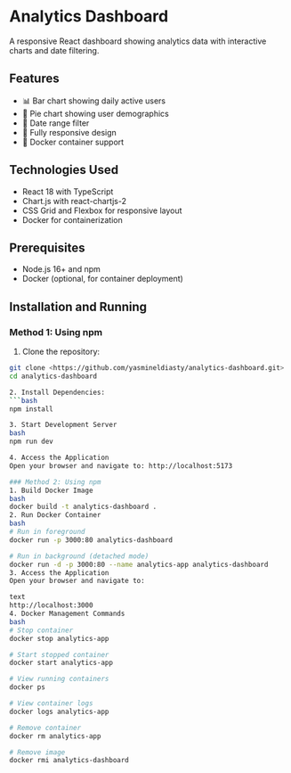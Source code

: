 # Analytics Dashboard

A responsive React dashboard showing analytics data with interactive charts and date filtering.

## Features

- 📊 Bar chart showing daily active users
- 🥧 Pie chart showing user demographics
- 📅 Date range filter
- 📱 Fully responsive design
- 🐳 Docker container support

## Technologies Used

- React 18 with TypeScript
- Chart.js with react-chartjs-2
- CSS Grid and Flexbox for responsive layout
- Docker for containerization

## Prerequisites

- Node.js 16+ and npm
- Docker (optional, for container deployment)

## Installation and Running

### Method 1: Using npm

1. Clone the repository:
```bash
git clone <https://github.com/yasmineldiasty/analytics-dashboard.git>
cd analytics-dashboard

2. Install Dependencies:
```bash
npm install

3. Start Development Server
bash
npm run dev

4. Access the Application
Open your browser and navigate to: http://localhost:5173

### Method 2: Using npm
1. Build Docker Image
bash
docker build -t analytics-dashboard .
2. Run Docker Container
bash
# Run in foreground
docker run -p 3000:80 analytics-dashboard

# Run in background (detached mode)
docker run -d -p 3000:80 --name analytics-app analytics-dashboard
3. Access the Application
Open your browser and navigate to:

text
http://localhost:3000
4. Docker Management Commands
bash
# Stop container
docker stop analytics-app

# Start stopped container
docker start analytics-app

# View running containers
docker ps

# View container logs
docker logs analytics-app

# Remove container
docker rm analytics-app

# Remove image
docker rmi analytics-dashboard